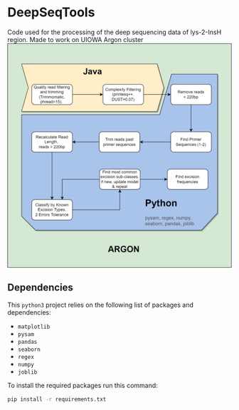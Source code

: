 # DeepSeqTools
Code used for the processing of the deep sequencing data of lys-2-InsH region. Made to work on UIOWA Argon cluster
![](https://github.com/malkovalab/DeepSeqTools/blob/main/deepSeqPipeline.png)

## Dependencies

This `python3` project relies on the following list of packages and dependencies:
- `matplotlib`
- `pysam`
- `pandas`
- `seaborn`
- `regex`
- `numpy`
- `joblib`

To install the required packages run this command:

```bash
pip install -r requirements.txt
```

